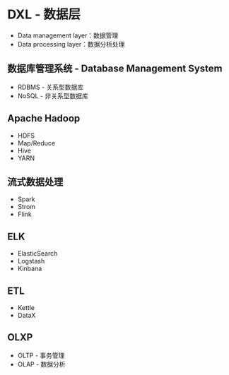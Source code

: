 # DXL - 数据层

- Data management layer：数据管理
- Data processing layer：数据分析处理

## 数据库管理系统 - Database Management System

- RDBMS - 关系型数据库
- NoSQL - 非关系型数据库

## Apache Hadoop

- HDFS
- Map/Reduce
- Hive
- YARN

## 流式数据处理

- Spark
- Strom
- Flink

## ELK

- ElasticSearch
- Logstash
- Kinbana

## ETL

- Kettle
- DataX

## OLXP

- OLTP - 事务管理
- OLAP - 数据分析